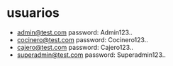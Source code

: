 # usuarios
- admin@test.com
password: Admin123..
- cocinero@test.com
password: Cocinero123..
- cajero@test.com
password: Cajero123..
- superadmin@test.com
password: Superadmin123..
